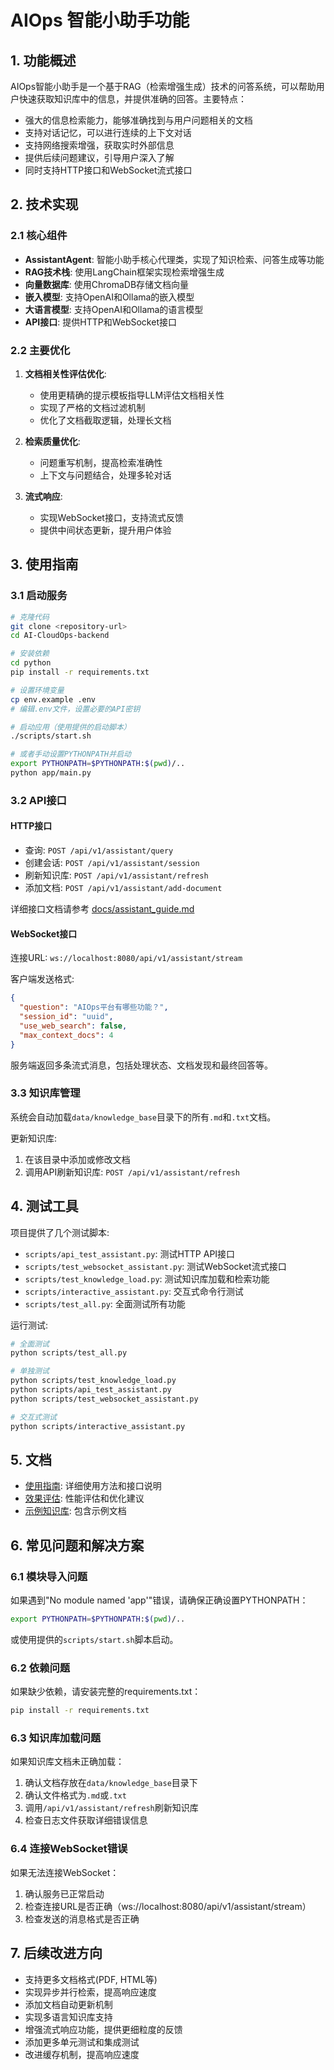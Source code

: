 # AIOps 智能小助手功能

## 1. 功能概述

AIOps智能小助手是一个基于RAG（检索增强生成）技术的问答系统，可以帮助用户快速获取知识库中的信息，并提供准确的回答。主要特点：

- 强大的信息检索能力，能够准确找到与用户问题相关的文档
- 支持对话记忆，可以进行连续的上下文对话
- 支持网络搜索增强，获取实时外部信息
- 提供后续问题建议，引导用户深入了解
- 同时支持HTTP接口和WebSocket流式接口

## 2. 技术实现

### 2.1 核心组件

- **AssistantAgent**: 智能小助手核心代理类，实现了知识检索、问答生成等功能
- **RAG技术栈**: 使用LangChain框架实现检索增强生成
- **向量数据库**: 使用ChromaDB存储文档向量
- **嵌入模型**: 支持OpenAI和Ollama的嵌入模型
- **大语言模型**: 支持OpenAI和Ollama的语言模型
- **API接口**: 提供HTTP和WebSocket接口

### 2.2 主要优化

1. **文档相关性评估优化**:
   - 使用更精确的提示模板指导LLM评估文档相关性
   - 实现了严格的文档过滤机制
   - 优化了文档截取逻辑，处理长文档

2. **检索质量优化**:
   - 问题重写机制，提高检索准确性
   - 上下文与问题结合，处理多轮对话

3. **流式响应**:
   - 实现WebSocket接口，支持流式反馈
   - 提供中间状态更新，提升用户体验

## 3. 使用指南

### 3.1 启动服务

```bash
# 克隆代码
git clone <repository-url>
cd AI-CloudOps-backend

# 安装依赖
cd python
pip install -r requirements.txt

# 设置环境变量
cp env.example .env
# 编辑.env文件，设置必要的API密钥

# 启动应用（使用提供的启动脚本）
./scripts/start.sh

# 或者手动设置PYTHONPATH并启动
export PYTHONPATH=$PYTHONPATH:$(pwd)/..
python app/main.py
```

### 3.2 API接口

#### HTTP接口

- 查询: `POST /api/v1/assistant/query`
- 创建会话: `POST /api/v1/assistant/session`
- 刷新知识库: `POST /api/v1/assistant/refresh`
- 添加文档: `POST /api/v1/assistant/add-document`

详细接口文档请参考 [docs/assistant_guide.md](docs/assistant_guide.md)

#### WebSocket接口

连接URL: `ws://localhost:8080/api/v1/assistant/stream`

客户端发送格式:
```json
{
  "question": "AIOps平台有哪些功能？",
  "session_id": "uuid",
  "use_web_search": false,
  "max_context_docs": 4
}
```

服务端返回多条流式消息，包括处理状态、文档发现和最终回答等。

### 3.3 知识库管理

系统会自动加载`data/knowledge_base`目录下的所有`.md`和`.txt`文档。

更新知识库:
1. 在该目录中添加或修改文档
2. 调用API刷新知识库: `POST /api/v1/assistant/refresh`

## 4. 测试工具

项目提供了几个测试脚本:

- `scripts/api_test_assistant.py`: 测试HTTP API接口
- `scripts/test_websocket_assistant.py`: 测试WebSocket流式接口
- `scripts/test_knowledge_load.py`: 测试知识库加载和检索功能
- `scripts/interactive_assistant.py`: 交互式命令行测试
- `scripts/test_all.py`: 全面测试所有功能

运行测试:
```bash
# 全面测试
python scripts/test_all.py

# 单独测试
python scripts/test_knowledge_load.py
python scripts/api_test_assistant.py
python scripts/test_websocket_assistant.py

# 交互式测试
python scripts/interactive_assistant.py
```

## 5. 文档

- [使用指南](docs/assistant_guide.md): 详细使用方法和接口说明
- [效果评估](docs/assistant_evaluation.md): 性能评估和优化建议
- [示例知识库](data/knowledge_base/): 包含示例文档

## 6. 常见问题和解决方案

### 6.1 模块导入问题
如果遇到"No module named 'app'"错误，请确保正确设置PYTHONPATH：
```bash
export PYTHONPATH=$PYTHONPATH:$(pwd)/..
```
或使用提供的`scripts/start.sh`脚本启动。

### 6.2 依赖问题
如果缺少依赖，请安装完整的requirements.txt：
```bash
pip install -r requirements.txt
```

### 6.3 知识库加载问题
如果知识库文档未正确加载：
1. 确认文档存放在`data/knowledge_base`目录下
2. 确认文件格式为`.md`或`.txt`
3. 调用`/api/v1/assistant/refresh`刷新知识库
4. 检查日志文件获取详细错误信息

### 6.4 连接WebSocket错误
如果无法连接WebSocket：
1. 确认服务已正常启动
2. 检查连接URL是否正确（ws://localhost:8080/api/v1/assistant/stream）
3. 检查发送的消息格式是否正确

## 7. 后续改进方向

- 支持更多文档格式(PDF, HTML等)
- 实现异步并行检索，提高响应速度
- 添加文档自动更新机制
- 实现多语言知识库支持
- 增强流式响应功能，提供更细粒度的反馈
- 添加更多单元测试和集成测试
- 改进缓存机制，提高响应速度
